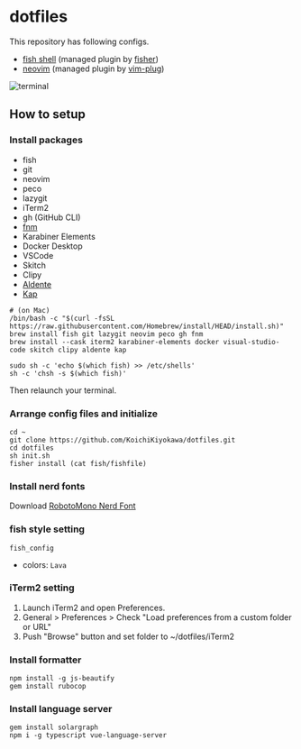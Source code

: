 # dotfiles

This repository has following configs.

- [fish shell](https://github.com/fish-shell/fish-shell) (managed plugin by [fisher](https://github.com/jorgebucaran/fisher))
- [neovim](https://github.com/neovim/neovim) (managed plugin by [vim-plug](https://github.com/junegunn/vim-plug))

![terminal](https://user-images.githubusercontent.com/40315079/73604430-e7f17b00-45d3-11ea-9441-a1461f561844.png)

## How to setup

### Install packages

- fish
- git
- neovim
- peco
- lazygit
- iTerm2
- gh (GitHub CLI)
- [fnm](https://github.com/Schniz/fnm)
- Karabiner Elements
- Docker Desktop
- VSCode
- Skitch
- Clipy
- [Aldente](https://github.com/davidwernhart/AlDente)
- [Kap](https://getkap.co/)

```
# (on Mac)
/bin/bash -c "$(curl -fsSL https://raw.githubusercontent.com/Homebrew/install/HEAD/install.sh)"
brew install fish git lazygit neovim peco gh fnm
brew install --cask iterm2 karabiner-elements docker visual-studio-code skitch clipy aldente kap

sudo sh -c 'echo $(which fish) >> /etc/shells'
sh -c 'chsh -s $(which fish)'
```

Then relaunch your terminal.

### Arrange config files and initialize

```
cd ~
git clone https://github.com/KoichiKiyokawa/dotfiles.git
cd dotfiles
sh init.sh
fisher install (cat fish/fishfile)
```

### Install nerd fonts

Download [RobotoMono Nerd Font](https://github.com/ryanoasis/nerd-fonts/raw/master/patched-fonts/RobotoMono/Medium/complete/Roboto%20Mono%20Medium%20Nerd%20Font%20Complete.ttf)

### fish style setting

```
fish_config
```

- colors: `Lava`

### iTerm2 setting

1. Launch iTerm2 and open Preferences.
1. General > Preferences > Check "Load preferences from a custom folder or URL"
1. Push "Browse" button and set folder to ~/dotfiles/iTerm2

### Install formatter

```
npm install -g js-beautify
gem install rubocop
```

### Install language server

```
gem install solargraph
npm i -g typescript vue-language-server
```
